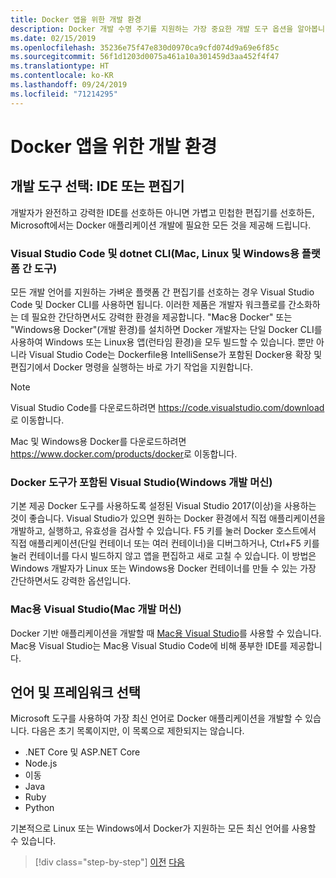```yaml
---
title: Docker 앱을 위한 개발 환경
description: Docker 개발 수명 주기를 지원하는 가장 중요한 개발 도구 옵션을 알아봅니다.
ms.date: 02/15/2019
ms.openlocfilehash: 35236e75f47e830d0970ca9cfd074d9a69e6f85c
ms.sourcegitcommit: 56f1d1203d0075a461a10a301459d3aa452f4f47
ms.translationtype: HT
ms.contentlocale: ko-KR
ms.lasthandoff: 09/24/2019
ms.locfileid: "71214295"
---
```

# <a name="development-environment-for-docker-apps"></a>Docker 앱을 위한 개발 환경

## <a name="development-tools-choices-ide-or-editor"></a>개발 도구 선택: IDE 또는 편집기

개발자가 완전하고 강력한 IDE를 선호하든 아니면 가볍고 민첩한 편집기를 선호하든, Microsoft에서는 Docker 애플리케이션 개발에 필요한 모든 것을 제공해 드립니다.

### <a name="visual-studio-code-and-docker-cli-cross-platform-tools-for-mac-linux-and-windows"></a>Visual Studio Code 및 dotnet CLI(Mac, Linux 및 Windows용 플랫폼 간 도구)

모든 개발 언어를 지원하는 가벼운 플랫폼 간 편집기를 선호하는 경우 Visual Studio Code 및 Docker CLI를 사용하면 됩니다. 이러한 제품은 개발자 워크플로를 간소화하는 데 필요한 간단하면서도 강력한 환경을 제공합니다. "Mac용 Docker" 또는 "Windows용 Docker"(개발 환경)를 설치하면 Docker 개발자는 단일 Docker CLI를 사용하여 Windows 또는 Linux용 앱(런타임 환경)을 모두 빌드할 수 있습니다. 뿐만 아니라 Visual Studio Code는 Dockerfile용 IntelliSense가 포함된 Docker용 확장 및 편집기에서 Docker 명령을 실행하는 바로 가기 작업을 지원합니다.

> [!NOTE]
> Visual Studio Code를 다운로드하려면 <https://code.visualstudio.com/download>로 이동합니다.
>
> Mac 및 Windows용 Docker를 다운로드하려면 <https://www.docker.com/products/docker>로 이동합니다.

### <a name="visual-studio-with-docker-tools-windows-development-machine"></a>Docker 도구가 포함된 Visual Studio(Windows 개발 머신)

기본 제공 Docker 도구를 사용하도록 설정된 Visual Studio 2017(이상)을 사용하는 것이 좋습니다. Visual Studio가 있으면 원하는 Docker 환경에서 직접 애플리케이션을 개발하고, 실행하고, 유효성을 검사할 수 있습니다. F5 키를 눌러 Docker 호스트에서 직접 애플리케이션(단일 컨테이너 또는 여러 컨테이너)을 디버그하거나, Ctrl+F5 키를 눌러 컨테이너를 다시 빌드하지 않고 앱을 편집하고 새로 고칠 수 있습니다. 이 방법은 Windows 개발자가 Linux 또는 Windows용 Docker 컨테이너를 만들 수 있는 가장 간단하면서도 강력한 옵션입니다.

### <a name="visual-studio-for-mac-mac-development-machine"></a>Mac용 Visual Studio(Mac 개발 머신)

Docker 기반 애플리케이션을 개발할 때 [Mac용 Visual Studio](https://visualstudio.microsoft.com/vs/mac/?utm_medium=microsoft&utm_source=docs.microsoft.com&utm_campaign=inline+link)를 사용할 수 있습니다. Mac용 Visual Studio는 Mac용 Visual Studio Code에 비해 풍부한 IDE를 제공합니다.

## <a name="language-and-framework-choices"></a>언어 및 프레임워크 선택

Microsoft 도구를 사용하여 가장 최신 언어로 Docker 애플리케이션을 개발할 수 있습니다. 다음은 초기 목록이지만, 이 목록으로 제한되지는 않습니다.

- .NET Core 및 ASP.NET Core
- Node.js
- 이동
- Java
- Ruby
- Python

기본적으로 Linux 또는 Windows에서 Docker가 지원하는 모든 최신 언어를 사용할 수 있습니다.

>[!div class="step-by-step"]
>[이전](deploy-azure-kubernetes-service.md)
>[다음](docker-apps-inner-loop-workflow.md)
